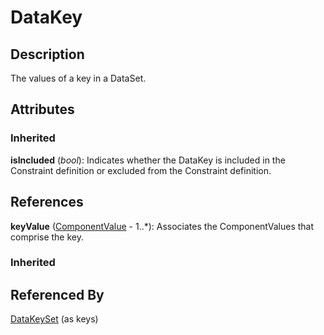 
# DataKey





## Description

The values of a key in a DataSet.


## Attributes

### Inherited

**isIncluded** (*bool*): Indicates whether the DataKey is included in the Constraint definition or excluded from the Constraint definition.



## References

**keyValue** ([ComponentValue](../MetadataStructure/ComponentValue.md) - 1..*): Associates the ComponentValues that comprise the key.

### Inherited



## Referenced By

[DataKeySet](DataKeySet.md) (as keys)


